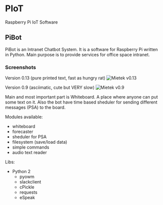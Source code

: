 # PIoT

Raspberry Pi IoT Software


## PiBot

PiBot is an Intranet Chatbot System. It is a software for Raspberry Pi written in Python. Main purpose is to provide services for office space intranet. 

### Screenshots

Version 0.13 (pure printed text, fast as hungry rat)
![Mietek v0.13](http://i.imgur.com/oQGqjA3.png)

Version 0.9 (asciimatic, cute but VERY slow)
![Mietek v0.9](http://i.imgur.com/0lY42R3.png)

Main and most important part is Whiteboard. A place where anyone can put some text on it. Also the bot have time based sheduler for sending different messages (PSA) to the board.

Modules available:

- whiteboard
- forecaster
- sheduler for PSA
- filesystem (save/load data)
- simple commands
- audio text reader

Libs:

- Python 2
    - pyowm
    - slackclient
    - cPickle
    - requests
    - eSpeak
    


